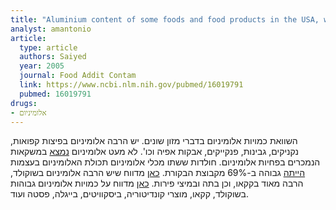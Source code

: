 ```yaml
---
title: "Aluminium content of some foods and food products in the USA, with aluminium food additives"
analyst: amantonio
article:
  type: article
  authors: Saiyed
  year: 2005
  journal: Food Addit Contam
  link: https://www.ncbi.nlm.nih.gov/pubmed/16019791
  pubmed: 16019791
drugs:
- אלומיניום
---
```


השוואת כמויות אלומיניום בדברי מזון שונים. יש הרבה אלומיניום בפיצות קפואות, נקניקים, גבינות, פנקייקים, אבקות אפיה וכו'.
לא מעט אלומיניום [נמצא](https://www.ncbi.nlm.nih.gov/pubmed/1625612) במשקאות הנמכרים בפחיות אלומיניום. חולדות ששתו מכלי אלומיניום תכולת האלומיניום בעצמות [הייתה](https://www.ncbi.nlm.nih.gov/pubmed/8118174) גבוהה ב-69% מקבוצת הבקורת.
[כאן](https://www.ncbi.nlm.nih.gov/pubmed/11552746) מדווח שיש הרבה אלומיניום בשוקולד, הרבה מאוד בקקאו, וכן בתה ובמיצי פירות.
[כאן](https://enveurope.springeropen.com/articles/10.1186/2190-4715-23-37) מדווח על כמויות אלומיניום גבוהות בשוקולד, קקאו, מוצרי קונדיטוריה, ביסקוויטים, בייגלה, פסטה ועוד.
